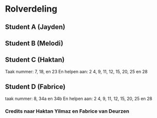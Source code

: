 # Rolverdeling

## Student A (Jayden)


## Student B (Melodi)


## Student C (Haktan)
Taak nummer: 7, 18, en 23
En helpen aan: 2 4, 9, 11, 12, 15, 20, 25 en 28

## Student D (Fabrice)
taak nummer: 8, 34a en 34b
En helpen aan: 2 4, 9, 11, 12, 15, 20, 25 en 28
### Credits naar Haktan Yilmaz en Fabrice van Deurzen